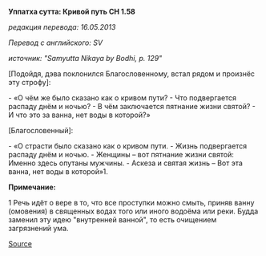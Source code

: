 **Уппатха сутта: Кривой путь СН 1\.58**

_редакция перевода: 16\.05\.2013_

_Перевод с английского: SV_

_источник: "Samyutta Nikaya by Bodhi, p\. 129"_

\[Подойдя, дэва поклонился Благословенному, встал рядом и произнёс эту строфу\]:

\- «О чём же было сказано как о кривом пути? 
\- Что подвергается распаду днём и ночью? 
\- В чём заключается пятнание жизни святой? 
\- И что это за ванна, нет воды в которой?» 

\[Благословенный\]:

\- «О страсти было сказано как о кривом пути\. 
\- Жизнь подвергается распаду днём и ночью\. 
\- Женщины – вот пятнание жизни святой: Именно здесь опутаны мужчины\. 
\- Аскеза и святая жизнь – Вот эта ванна, нет воды в которой»1\. 

__Примечание:__

1 Речь идёт о вере в то, что все проступки можно смыть, приняв ванну \(омовения\) в священных водах того или иного водоёма или реки\. Будда заменил эту идею "внутренней ванной", то есть очищением загрязнений ума\.

[Source](https://www\.theravada\.ru/Teaching/Canon/Suttanta/Texts/sn1_58\-uppatha\-sutta\-sv\.htm)